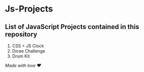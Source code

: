 # Js-Projects
## List of JavaScript Projects contained in this repository

1. CSS + JS Clock
2. Dicee Challenge
3. Drum Kit




*Made with love :heart:*
